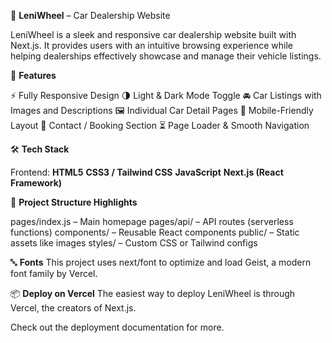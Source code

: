 🚗 **LeniWheel** – Car Dealership Website

LeniWheel is a sleek and responsive car dealership website built with Next.js. It provides users with an intuitive browsing experience while helping dealerships effectively showcase and manage their vehicle listings.

📌 **Features**

⚡ Fully Responsive Design
🌗 Light & Dark Mode Toggle
🚘 Car Listings with Images and Descriptions
🖼️ Individual Car Detail Pages
📱 Mobile-Friendly Layout
📩 Contact / Booking Section
⏳ Page Loader & Smooth Navigation


🛠 **Tech Stack**

Frontend:
**HTML5**
**CSS3 / Tailwind CSS**
**JavaScript**
**Next.js (React Framework)**


📁 **Project Structure Highlights**

pages/index.js – Main homepage
pages/api/ – API routes (serverless functions)
components/ – Reusable React components
public/ – Static assets like images
styles/ – Custom CSS or Tailwind configs

🔤 **Fonts**
This project uses next/font to optimize and load Geist, a modern font family by Vercel.


📦 **Deploy on Vercel**
The easiest way to deploy LeniWheel is through Vercel, the creators of Next.js.

Check out the deployment documentation for more.
